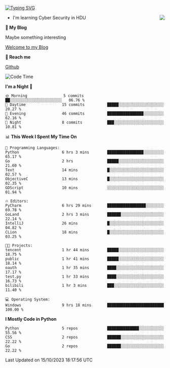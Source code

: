 [![Typing SVG](https://readme-typing-svg.herokuapp.com?font=Fira+Code&pause=1000&random=false&width=450&height=60&lines=Hello+%F0%9F%91%8B%F0%9F%8F%BB;I'm+JBNRZ)](https://git.io/typing-svg)

<a href="#">
  <img align="right" src="https://github-readme-stats.vercel.app/api?username=JBNRZ&show_icons=true&bg_color=15,f2f7fd,E0EAFC" />
</a>

- I'm learning Cyber Security in HDU

 **🌱 My Blog**

Maybe something interesting

[Welcome to my Blog](https://jbnrz.com.cn/)

 **💬 Reach me** 

[Github](https://github.com/JBNRZ)


<!--START_SECTION:waka-->
![Code Time](http://img.shields.io/badge/Code%20Time-9%20hrs%2018%20mins-blue)

**I'm a Night 🦉** 

```text
🌞 Morning                5 commits           ██░░░░░░░░░░░░░░░░░░░░░░░   06.76 % 
🌆 Daytime                15 commits          █████░░░░░░░░░░░░░░░░░░░░   20.27 % 
🌃 Evening                46 commits          ████████████████░░░░░░░░░   62.16 % 
🌙 Night                  8 commits           ███░░░░░░░░░░░░░░░░░░░░░░   10.81 % 
```


📊 **This Week I Spent My Time On** 

```text
💬 Programming Languages: 
Python                   6 hrs 3 mins        ████████████████░░░░░░░░░   65.17 % 
Go                       2 hrs               █████░░░░░░░░░░░░░░░░░░░░   21.60 % 
Text                     14 mins             █░░░░░░░░░░░░░░░░░░░░░░░░   02.57 % 
ObjectiveC               13 mins             █░░░░░░░░░░░░░░░░░░░░░░░░   02.35 % 
GDScript                 10 mins             ░░░░░░░░░░░░░░░░░░░░░░░░░   01.94 % 

🔥 Editors: 
PyCharm                  6 hrs 29 mins       █████████████████░░░░░░░░   69.78 % 
GoLand                   2 hrs 3 mins        ██████░░░░░░░░░░░░░░░░░░░   22.14 % 
IntelliJ                 26 mins             █░░░░░░░░░░░░░░░░░░░░░░░░   04.82 % 
CLion                    18 mins             █░░░░░░░░░░░░░░░░░░░░░░░░   03.25 % 

🐱‍💻 Projects: 
tencent                  1 hr 44 mins        █████░░░░░░░░░░░░░░░░░░░░   18.75 % 
public                   1 hr 41 mins        █████░░░░░░░░░░░░░░░░░░░░   18.14 % 
oauth                    1 hr 35 mins        ████░░░░░░░░░░░░░░░░░░░░░   17.17 % 
test.py                  1 hr 33 mins        ████░░░░░░░░░░░░░░░░░░░░░   16.73 % 
bilibili                 1 hr 3 mins         ███░░░░░░░░░░░░░░░░░░░░░░   11.40 % 

💻 Operating System: 
Windows                  9 hrs 18 mins       █████████████████████████   100.00 % 
```

**I Mostly Code in Python** 

```text
Python                   5 repos             ██████████████░░░░░░░░░░░   55.56 % 
CSS                      2 repos             ██████░░░░░░░░░░░░░░░░░░░   22.22 % 
Go                       2 repos             ██████░░░░░░░░░░░░░░░░░░░   22.22 % 
```




 Last Updated on 15/10/2023 18:17:56 UTC
<!--END_SECTION:waka-->
